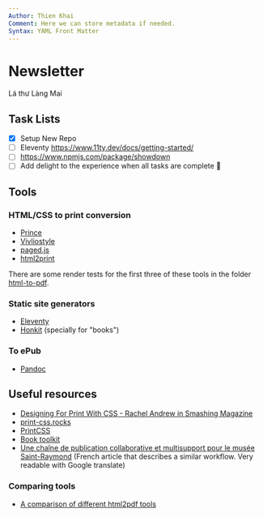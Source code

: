 ```yaml
---
Author: Thien Khai
Comment: Here we can store metadata if needed.
Syntax: YAML Front Matter
---
```

# Newsletter
Lá thư Làng Mai

<!-- This content will not appear in the rendered Markdown -->
## Task Lists
- [x] Setup New Repo
- [ ] Eleventy https://www.11ty.dev/docs/getting-started/
- [ ] https://www.npmjs.com/package/showdown
- [ ] Add delight to the experience when all tasks are complete :tada:

## Tools

### HTML/CSS to print conversion
- [Prince](https://princexml.com/)
- [Vivliostyle](https://vivliostyle.org/)
- [paged.js](https://www.pagedjs.org/about/)
- [html2print](http://osp.kitchen/tools/html2print/)

There are some render tests for the first three of these tools in the folder [html-to-pdf](html-to-pdf).

### Static site generators
- [Eleventy](https://www.11ty.dev)
- [Honkit](https://github.com/honkit/honkit) (specially for "books")

### To ePub
- [Pandoc](https://pandoc.org/)

## Useful resources
- [Designing For Print With CSS - Rachel Andrew in Smashing Magazine](https://www.smashingmagazine.com/2015/01/designing-for-print-with-css/)
- [print-css.rocks](https://www.print-css.rocks/)
- [PrintCSS](https://printcss.net/articles)
- [Book toolkit](http://booktoolkit.com/resources)
- [Une chaîne de publication collaborative et multisupport pour le musée Saint-Raymond](https://julie-blanc.fr/blog/2020-11-05_chiragan/) (French article that describes a similar workflow. Very readable with Google translate)

### Comparing tools
- [A comparison of different html2pdf tools](https://azettl.github.io/html2pdf/)
